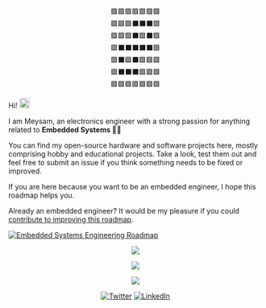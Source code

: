 <p align="center">
🟩🟩🟩🟩🟩🟩🟩<br/>
🟩🟩🟩⬛⬛⬛🟩<br/>
🟩🟩🟩⬛🟩⬛🟩<br/>
🟩⬛⬛⬛⬛⬛🟩<br/>
🟩⬛🟩⬛🟩🟩🟩<br/>
🟩⬛⬛⬛🟩🟩🟩<br/>
🟩🟩🟩🟩🟩🟩🟩
</p>
<p>Hi! <img src="https://emojis.slackmojis.com/emojis/images/1668802256/62708/greetings.gif?1668802256" width="20"/></p>
<p>I am Meysam, an electronics engineer with a strong passion for anything related to <b>Embedded Systems 👨‍💻</b></p>
<p>You can find my open-source hardware and software projects here, mostly comprising hobby and educational projects. Take a look, test them out and feel free to submit an issue if you think something needs to be fixed or improved.</p>

<p>If you are here because you want to be an embedded engineer, I hope this roadmap helps you.</p>

<p>Already an embedded engineer? It would be my pleasure if you could <a href="https://github.com/m3y54m/Embedded-Engineering-Roadmap">contribute to improving this roadmap</a>.</p>

[![Embedded Systems Engineering Roadmap](https://github.com/m3y54m/Embedded-Engineering-Roadmap/releases/latest/download/Embedded-Engineering-Roadmap.png)](https://github.com/m3y54m/Embedded-Engineering-Roadmap)

<p align="center"> <img src="http://github-profile-summary-cards.vercel.app/api/cards/profile-details?username=m3y54m&theme=zenburn" /></p>
<p align="center"> <img src="https://github-readme-stats.vercel.app/api?username=m3y54m&show_icons=true&theme=slateorange" /></p>
<p align="center"> <img src="https://github-readme-streak-stats.herokuapp.com/?user=m3y54m&theme=slateorange" /></p>

<p align="center">
<a href="https://twitter.com/m3y54m" target="_blank"><img src="https://img.shields.io/badge/twitter-%231DA1F2.svg?style=for-the-badge&logo=LinkedIn&logoColor=white" alt="Twitter" /></a>
<a href="https://www.linkedin.com/in/meysamparvizi/" target="_blank"><img src="https://img.shields.io/badge/LinkedIn-0077B5?logo=linkedin&logoColor=white&style=for-the-badge" alt="LinkedIn" /></a>
</p>
